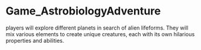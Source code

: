 # Game_AstrobiologyAdventure
players will explore different planets in search of alien lifeforms. They will mix various elements to create unique creatures, each with its own hilarious properties and abilities.
